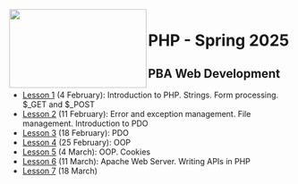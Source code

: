 <img src="https://github.com/user-attachments/assets/a595e910-03ad-43a8-aba4-b5890abc1c8e" align="left" width="245" height="141">

# PHP - Spring 2025
## PBA Web Development


- [Lesson 1](https://github.com/arturomorarioja-kea/WD_PHP_F25/blob/main/Lesson01/README.md) (4 February): Introduction to PHP. Strings. Form processing. $_GET and $_POST
- [Lesson 2](https://github.com/arturomorarioja-kea/WD_PHP_F25/blob/main/Lesson02/README.md) (11 February): Error and exception management. File management. Introduction to PDO
- [Lesson 3](https://github.com/arturomorarioja-kea/WD_PHP_F25/blob/main/Lesson03/README.md) (18 February): PDO
- [Lesson 4](https://github.com/arturomorarioja-kea/WD_PHP_F25/blob/main/Lesson04/README.md) (25 February): OOP
- [Lesson 5](https://github.com/arturomorarioja-kea/WD_PHP_F25/blob/main/Lesson05/README.md) (4 March): OOP. Cookies
- [Lesson 6](https://github.com/arturomorarioja-kea/WD_PHP_F25/blob/main/Lesson06/README.md) (11 March): Apache Web Server. Writing APIs in PHP
- [Lesson 7](https://github.com/arturomorarioja-kea/WD_PHP_F25/blob/main/Lesson07/README.md) (18 March)
